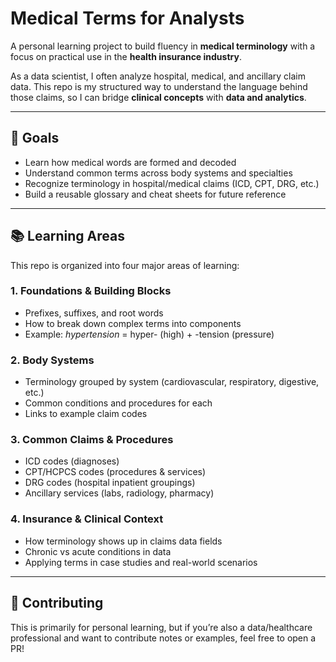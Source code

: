 # Medical Terms for Analysts

A personal learning project to build fluency in **medical terminology** with a focus on practical use in the **health insurance industry**.  

As a data scientist, I often analyze hospital, medical, and ancillary claim data. This repo is my structured way to understand the language behind those claims, so I can bridge **clinical concepts** with **data and analytics**.

---

## 🎯 Goals

- Learn how medical words are formed and decoded  
- Understand common terms across body systems and specialties  
- Recognize terminology in hospital/medical claims (ICD, CPT, DRG, etc.)  
- Build a reusable glossary and cheat sheets for future reference  

---

## 📚 Learning Areas

This repo is organized into four major areas of learning:

### 1. Foundations & Building Blocks
- Prefixes, suffixes, and root words  
- How to break down complex terms into components  
- Example: *hypertension* = hyper- (high) + -tension (pressure)  

### 2. Body Systems
- Terminology grouped by system (cardiovascular, respiratory, digestive, etc.)  
- Common conditions and procedures for each  
- Links to example claim codes  

### 3. Common Claims & Procedures
- ICD codes (diagnoses)  
- CPT/HCPCS codes (procedures & services)  
- DRG codes (hospital inpatient groupings)  
- Ancillary services (labs, radiology, pharmacy)  

### 4. Insurance & Clinical Context
- How terminology shows up in claims data fields  
- Chronic vs acute conditions in data  
- Applying terms in case studies and real-world scenarios  

---

## 🤝 Contributing

This is primarily for personal learning, but if you’re also a data/healthcare professional and want to contribute notes or examples, feel free to open a PR!  


